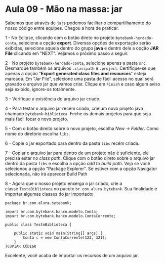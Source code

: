 # Aula 09 - Mão na massa: jar

Sabemos que através de `jars` podemos facilitar o compartilhamento do nosso código entre equipes. Chegou a hora de praticar.

1 - No Eclipse, clicando com o botão direto no projeto `bytebank-herdado-conta`, selecione a opção **export**. Diversas opções de exportação serão exibidas, selecione aquela dentro do grupo **java** e dentro dele a opção **JAR File** clicando em "NEXT". Vejamos o próximo passo a seguir.

2 - No projeto `bytebank-herdado-conta`, selecione apenas a pasta `src`. Desmarque também os arquivos `.classpath` e `.project`. Certifique-se que apenas a opção "**Export generated class files and resources**" esteja marcada. Em "Jar File", selecione uma pasta de fácil acesso no qual será gravado o arquivo jar que vamos criar. Clique em `Finish` e caso algum aviso seja exibido, ignore-os totalmente.

3 - Verifique a existência do arquivo jar criado.

4 - Para testar o arquivo jar recém criado, crie um novo projeto java chamado `bytebank-biblioteca`. Feche os demais projetos para que seja mais fácil focar o novo projeto.

5 - Com o botão direito sobre o novo projeto, escolha *New -> Folder*. Como nome do diretório escolha `libs`.

6 - Copie o jar exportado para dentro da pasta `libs` recém criada.

7 - Copiar o arquivo jar para dentro de um projeto não é suficiente, ele precisa estar no *class path*. Clique com o botão direto sobre o arquivo jar dentro da pasta `libs` e escolha a opção *add to build path*. Veja se você selecionou a opção "Package Explorer". Se estiver com a opção Navigator selecionada, não irá aparecer Build Path

8 - Agora que o nosso projeto enxerga o jar criado, crie a classe `TesteBiblioteca` no pacote `br.com.alura.bytebank`. Sua finalidade é importar algumas classes do jar importado:

```
package br.com.alura.bytebank;

import br.com.bytebank.banco.modelo.Conta;
import br.com.bytebank.banco.modelo.ContaCorrente;

public class TesteBiblioteca {

    public static void main(String[] args) {
        Conta c = new ContaCorrente(123, 321);
    }
}COPIAR CÓDIGO
```

Excelente, você acaba de importar os recursos de um arquivo jar.